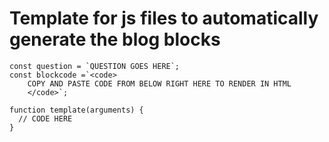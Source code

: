 # Template for js files to automatically generate the blog blocks

```
const question = `QUESTION GOES HERE`;
const blockcode =`<code>
    COPY AND PASTE CODE FROM BELOW RIGHT HERE TO RENDER IN HTML
    </code>`;

function template(arguments) {
  // CODE HERE
}
```
